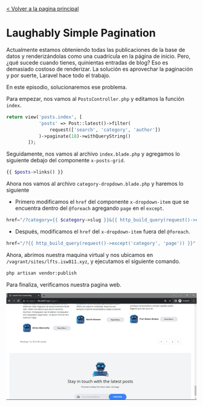 [< Volver a la pagina principal](/docs/readme.md)

# Laughably Simple Pagination

Actualmente estamos obteniendo todas las publicaciones de la base de datos y renderizándolas como una cuadrícula en la página de inicio. Pero, ¿qué sucede cuando tienes, quinientas entradas de blog? Eso es demasiado costoso de renderizar. La solución es aprovechar la paginación y por suerte, Laravel hace todo el trabajo.

En este episodio, solucionaremos ese problema.

Para empezar, nos vamos al `PostsController.php` y editamos la función `index`.

```php
return view('posts.index', [
            'posts' => Post::latest()->filter(
                request(['search', 'category', 'author'])
            )->paginate(18)->withQueryString()
        ]);
```

Seguidamente, nos vamos al archivo `index.blade.php` y agregamos lo siguiente debajo del componente `x-posts-grid`.

```php
{{ $posts->links() }}
```


Ahora nos vamos al archivo `category-dropdown.blade.php` y haremos lo siguiente

* Primero modificamos el `href` del componente `x-dropdown-item` que se encuentra dentro del `@foreach` agregando `page` en el `except`.

```php
href="/?category={{ $category->slug }}&{{ http_build_query(request()->except('category', 'page')) }}" 
```
* Después, modificamos el `href` del `x-dropdown-item` fuera del `@foreach`.

```php
href="/?{{ http_build_query(request()->except('category', 'page')) }}"
```

Ahora, abrimos nuestra maquina virtual y nos ubicamos en `/vagrant/sites/lfts.isw811.xyz`, y ejecutamos el siguiente comando.

```bash
php artisan vendor:publish
```

Para finaliza, verificamos nuestra pagina web.

![Pagina con la parte de pagination](./images/pagination.png)